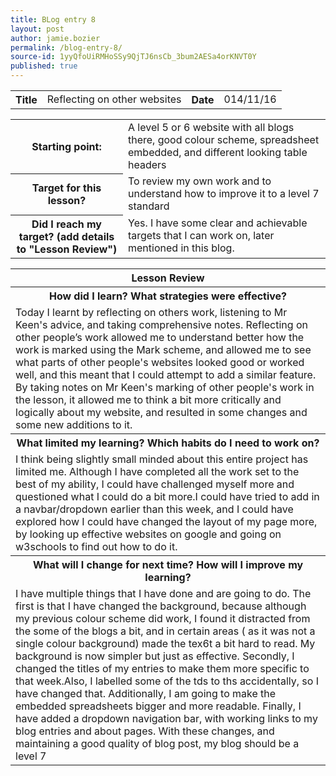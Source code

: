 ```yaml
---
title: BLog entry 8
layout: post
author: jamie.bozier
permalink: /blog-entry-8/
source-id: 1yyQfoUiRMHoSSy9QjTJ6nsCb_3bum2AESa4orKNVT0Y
published: true
---
```

<table>
  <tr>
    <th>Title</th>
    <td>Reflecting on other websites</td>
    <th>Date</th>
    <td>014/11/16</td>
  </tr>
</table>


<table>
  <tr>
    <th>Starting point:</th>
    <td>A level 5 or 6 website with all blogs there, good colour scheme, spreadsheet embedded, and different looking table headers</td>
  </tr>
  <tr>
    <th>Target for this lesson?</th>
    <td>To review my own work and to understand how to improve it to a level 7 standard</td>
  </tr>
  <tr>
    <th>Did I reach my target? 
(add details to "Lesson Review")</th>
    <td> Yes. I have some clear and achievable targets that I can work on, later mentioned in this blog.</td>
  </tr>
</table>


<table>
  <tr>
    <th>Lesson Review</th>
  </tr>
  <tr>
    <th>How did I learn? What strategies were effective? </th>
  </tr>
  <tr>
    <td>Today I learnt by reflecting on others work, listening to Mr Keen's advice, and taking comprehensive notes. Reflecting on other people’s work allowed me to understand better how the work is marked using the Mark scheme, and allowed me to see what parts of other people's websites looked good or worked well, and this meant that I could attempt to add a similar feature. By taking notes on Mr Keen's marking of other people's work in the lesson, it allowed me to think a bit more critically and logically about my website, and resulted in some changes and some new additions to it.</td>
  </tr>
  <tr>
    <th>What limited my learning? Which habits do I need to work on? </th>
  </tr>
  <tr>
    <td>I think being slightly small minded about this entire project has limited me. Although I have completed all the work set to the best of my ability, I could have challenged myself more and questioned what I could do a bit more.I could have tried to add in a navbar/dropdown earlier than this week, and I could have explored how I could have changed the layout of my page more, by looking up effective websites on google and going on w3schools to find out how to do it.
</td>
  </tr>
  <tr>
    <th>What will I change for next time? How will I improve my learning?</th>
  </tr>
  <tr>
    <td>I have multiple things that I have done and are going to do. The first is that I have changed the background, because although my previous colour scheme did work, I found it distracted from the some of the blogs a bit, and in certain areas ( as it was not a single colour background) made the  tex6t a bit hard to read. My background is now simpler but just as effective. Secondly, I changed the titles of my entries to make them more specific to that week.Also, I labelled some of the tds to ths accidentally, so I have changed that. Additionally, I am going to make the embedded spreadsheets bigger and more readable. Finally, I have added a dropdown navigation bar, with working links to my blog entries and about pages. With these changes, and maintaining a good quality of blog post, my blog should be a level 7</td>
  </tr>
</table>


 

